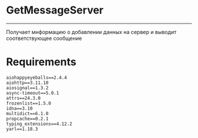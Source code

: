 # GetMessageServer
____
Получает мнформацию о добавлении данных на сервер и выводит соответствующее сообщение

# Requirements
```
aiohappyeyeballs==2.4.4
aiohttp==3.11.10
aiosignal==1.3.2
async-timeout==5.0.1
attrs==24.3.0
frozenlist==1.5.0
idna==3.10
multidict==6.1.0
propcache==0.2.1
typing_extensions==4.12.2
yarl==1.18.3
```